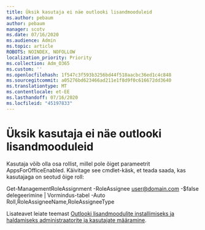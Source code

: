 ```yaml
---
title: Üksik kasutaja ei näe outlooki lisandmooduleid
ms.author: pebaum
author: pebaum
manager: scotv
ms.date: 07/16/2020
ms.audience: Admin
ms.topic: article
ROBOTS: NOINDEX, NOFOLLOW
localization_priority: Priority
ms.collection: Adm_O365
ms.custom: ''
ms.openlocfilehash: 1f547c3f593b3256bd44f518aacbc36ed1c4c848
ms.sourcegitcommit: a05276bd623466ad211e1f8d9f0c616672dd3640
ms.translationtype: MT
ms.contentlocale: et-EE
ms.lasthandoff: 07/16/2020
ms.locfileid: "45197833"
---
```

# <a name="single-user-not-seeing-add-ins-in-outlook"></a>Üksik kasutaja ei näe outlooki lisandmooduleid

Kasutaja võib olla osa rollist, millel pole õiget parameetrit AppsForOfficeEnabled. Käivitage see cmdlet-käsk, et teada saada, kas kasutajaga on seotud õige roll:

Get-ManagementRoleAssignment -RoleAssignee user@domain.com -$false delegeerimine | Vormindus-tabel -Auto Roll,RoleAssigneeName,RoleAssigneeType

Lisateavet leiate teemast [Outlooki lisandmoodulite installimiseks ja haldamiseks administraatorite ja kasutajate määramine](https://docs.microsoft.com/exchange/clients-and-mobile-in-exchange-online/add-ins-for-outlook/specify-who-can-install-and-manage-add-ins).
